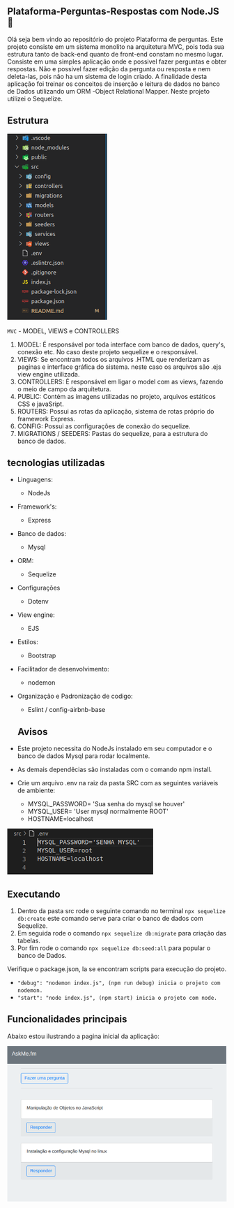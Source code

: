 ## Plataforma-Perguntas-Respostas com Node.JS 🚀

Olá seja bem vindo ao repositório do projeto Plataforma de perguntas.
Este projeto consiste em um sistema monolito na arquitetura MVC, pois 
toda sua estrutura tanto de back-end quanto de front-end constam no mesmo lugar.
Consiste em uma simples aplicação onde e possivel fazer perguntas e obter respostas.
Não e possivel fazer edição da pergunta ou resposta e nem deleta-las, pois 
não ha um sistema de login criado. A finalidade desta aplicação foi treinar
os conceitos de inserção e leitura de dados no banco de Dados utilizando um
ORM -Object Relational Mapper. Neste projeto utilizei o Sequelize.

## Estrutura
![estrutura do projeto](./public/imgs/01-estrutura.png)

`MVC` - MODEL, VIEWS e CONTROLLERS

1. MODEL: É responsável por toda interface com banco de dados, query's, conexão etc. No caso deste projeto 
sequelize e o responsável.
2. VIEWS: Se encontram todos os arquivos .HTML que renderizam as paginas e interface gráfica do sistema.
neste caso os arquivos são .ejs view engine utilizada.
3. CONTROLLERS: É responsável em ligar o model com as views, fazendo o meio de campo da arquitetura.
4. PUBLIC: Contém as imagens utilizadas no projeto, arquivos estáticos CSS e javaSript.
5. ROUTERS:  Possui as rotas da aplicação, sistema de rotas próprio do framework Express.
6. CONFIG: Possui as configurações de conexão do sequelize.
7. MIGRATIONS / SEEDERS: Pastas do sequelize, para a estrutura do banco de dados.

## tecnologias utilizadas

- Linguagens:
  - NodeJs
- Framework's:
  - Express
- Banco de dados:
  - Mysql
- ORM:
  - Sequelize
- Configurações
  - Dotenv
- View engine:
  - EJS
- Estilos:
  - Bootstrap
- Facilitador de desenvolvimento:
  - nodemon
- Organização e Padronização de codigo:
  - Eslint / config-airbnb-base

  ## Avisos

- Este projeto necessita do NodeJs instalado em seu computador e o banco de dados Mysql 
para rodar localmente.

- As demais dependêcias são instaladas com o comando npm install.

- Crie um arquivo .env na raiz da pasta SRC com as seguintes variáveis de ambiente:
  - MYSQL_PASSWORD= 'Sua senha do mysql se houver'
  - MYSQL_USER= 'User mysql normalmente ROOT'
  - HOSTNAME=localhost

![arquivo .env](./public/imgs/02-arquivo-env.png)
## Executando

1. Dentro da pasta src rode o seguinte comando no terminal `npx sequelize db:create`
este comando serve para criar o banco de dados com Sequelize.
2. Em seguida rode o comando  `npx sequelize db:migrate` para criação das tabelas.
3. Por fim rode o comando  `npx sequelize db:seed:all` para popular o banco de Dados.

Verifique o package.json, la se encontram scripts para execução do projeto.

- `"debug": "nodemon index.js", (npm run debug) inicia o projeto com nodemon.`
- `"start": "node index.js", (npm start) inicia o projeto com node.`

## Funcionalidades principais

Abaixo estou ilustrando a pagina inicial da aplicação:

![pagina inicial](./public/imgs/03-pagina-inicial.png)